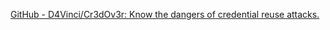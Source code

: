 
[GitHub - D4Vinci/Cr3dOv3r: Know the dangers of credential reuse attacks.](https://github.com/D4Vinci/Cr3dOv3r)
